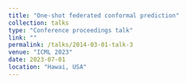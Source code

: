 ```yaml
---
title: "One-shot federated conformal prediction"
collection: talks
type: "Conference proceedings talk"
link: ""
permalink: /talks/2014-03-01-talk-3
venue: "ICML 2023"
date: 2023-07-01
location: "Hawai, USA"
---
```

